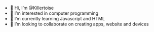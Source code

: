 - 👋 Hi, I’m @Killertoise
- 👀 I’m interested in computer programming
- 🌱 I’m currently learning Javascript and HTML
- 💞️ I’m looking to collaborate on creating apps, website and devices


<!---
Killertoise/Killertoise is a ✨ special ✨ repository because its `README.md` (this file) appears on your GitHub profile.
You can click the Preview link to take a look at your changes.
--->
